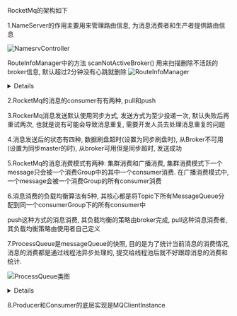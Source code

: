 RocketMq的架构如下

1.NameServer的作用主要用来管理路由信息, 为消息消费者和生产者提供路由信息

![NamesrvController](http://www.plantuml.com/plantuml/png/ZPBDRi8m48JlVWgBOzI81oYAw8-gLeLABQZt9Ta4YusDrkjSghvxWzrKb0Z1SMT6tqwycNi1bj2IMXiXr9CtQD5pz-2ii2D2dYXL4dYlHywNocjZWVJhPo_Mfbc2XGPPxxf_yn3xS47mnTPkoF69eBw7NQVHVfLEa6VmsoNiPojXOvjffiNjJQcpwOrU62-pzu017q6WA98LXJLi2CypDknso8SFZA3xE4R8htLNLNo1KLBmSWHPePnPK1H3-0zxUw5RJ1vrMvWkFa_gb-O8kfeJ7okPHUy-6HBalZHto8UEkevA4XAwlyxe7z1PpgRPIZuwcPgZhK9BFm00)

RouteInfoManager中的方法 scanNotActiveBroker() 用来扫描删除不活跃的broker信息, 默认超过2分钟没有心跳就删除
![RouteInfoManager](http://www.plantuml.com/plantuml/png/SoWkIImgAStDuKhEIImkLWZABor9zSnBo_TDp4jFBLAevj8koyzCKIXEJippooznJ2x9B4jrAihFJYtIqBJcgkLoICrB0Me70000)

<details>
@startuml
Title "NamesrvController"

class NamesrvController{
-final KVConfigManager kvConfigManager
-final RouteInfoManager routeInfoManager
}

class RouteInfoManager{
- final HashMap<String/* topic */, List<QueueData>> topicQueueTable
- final HashMap<String/* brokerName */, BrokerData> brokerAddrTable
- final HashMap<String/* clusterName */, Set<String/* brokerName */>> clusterAddrTable;
- final HashMap<String/* brokerAddr */, BrokerLiveInfo> brokerLiveTable
- final HashMap<String/* brokerAddr */, List<String>/* Filter Server */> filterServerTable
}

NamesrvController *-right- RouteInfoManager
@enduml
</details>

2.RocketMq的消息的consumer有有两种, pull和push

3.RockerMq消息发送默认使用同步方式, 发送方式为至少投递一次, 默认失败后再重试两次, 也就是说有可能会导致消息重复, 需要开发人员去处理消息重复的问题

4.消息发送后的状态有四种, 数据刷盘超时(设置为同步刷盘时), 从Broker不可用(设置为同步master的时), 从broker可用但是同步超时, 发送成功

5.RocketMq的消息消费模式有两种: 集群消费和广播消费, 集群消费模式下一个message只会被一个消费Group中的其中一个consumer消费. 在广播消费模式中,一个message会被一个消费Group的所有consumer消费

6.消息消费的负载均衡算法有5种, 其核心都是将Topic下所有MessageQueue分配到同一个consumerGroup下的所有consumer中

  push这种方式的消息消费, 其负载均衡的策略由broker完成, pull这种消息消费者, 其负载均衡策略由使用者自己定义
  
7.ProcessQueue是messageQueue的快照, 目的是为了统计当前消息的消费情况, 消息的消费都是通过线程池异步处理的, 提交给线程池后就不好跟踪消息的消费和统计.

![ProcessQueue类图](http://www.plantuml.com/plantuml/png/SoWkIImgAStDuU8AoIp9ILLG2YZAJqujBWuiJIrDVRvnzzFP-vIuk99p4ekB5P2bi8bLS-ag51HbbYMMf2e4fIQcX1TbbgJwv2TdA-G0YP2Yr5JVn085MuMyr7AWV6fUIL5YNWcAGWrD92EW6cnyylFITHHyWROafgUwLfJOAUGMfqCbkMgv75BpKe0U0000)

<details>
@startuml
Title "ProcessQueue类图"

class ProcessQueue

class ProcessQueue{
- private ReadWriteLock lockTreeMap = new ReentrantReadWriteLock()
- private TreeMap<Long, MessageExt> msgTreeMap
}
@enduml
</details>

8.Producer和Consumer的底层实现是MQClientInstance 


